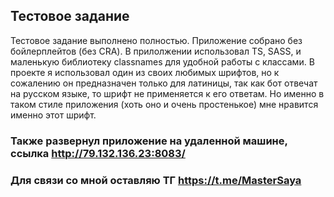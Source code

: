 ## Тестовое задание

Тестовое задание выполнено полностью. Приложение собрано без бойлерплейтов (без CRA).
В прилолжении использовал TS, SASS, и маленькую библиотеку classnames для удобной работы с классами.
В проекте я использовал один из своих любимых шрифтов, но к сожалению он предназначен только для латиницы, так как бот отвечат на русском языке, то шрифт не применяется к его ответам. Но именно в таком стиле приложения (хоть оно и очень простенькое) мне нравится именно этот шрифт.

### Также развернул приложение на удаленной машине, ссылка http://79.132.136.23:8083/

### Для связи со мной оставляю ТГ https://t.me/MasterSaya

